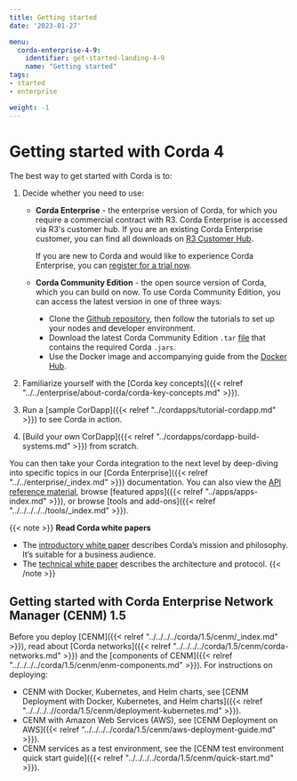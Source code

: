 ```yaml
---
title: Getting started
date: '2023-01-27'

menu:
  corda-enterprise-4-9:
    identifier: get-started-landing-4-9
    name: "Getting started"
tags:
- started
- enterprise

weight: -1
---
```


# Getting started with Corda 4

The best way to get started with Corda is to:
1. Decide whether you need to use:
   * **Corda Enterprise** - the enterprise version of Corda, for which you require a commercial contract with R3. Corda Enterprise is accessed via R3's customer hub. If you are an existing Corda Enterprise customer, you can find all downloads on [R3 Customer Hub](https://customerhub.r3.com/s/).

     If you are new to Corda and would like to experience Corda Enterprise, you can [register for a trial now](https://www.corda.net/get-corda/).
   * **Corda Community Edition** - the open source version of Corda, which you can build on now. To use Corda Community Edition, you can access the latest version in one of three ways:
     * Clone the [Github repository](https://github.com/corda/corda), then follow the tutorials to set up your nodes and developer environment.
     * Download the latest Corda Community Edition `.tar` [file](https://download.corda.net/corda-community-edition/4.9/community-4.9.tar) that contains the required Corda `.jars`. 
     * Use the Docker image and accompanying guide from the [Docker Hub](https://hub.docker.com/repository/docker/corda/community).

2. Familiarize yourself with the [Corda key concepts]({{< relref "../../enterprise/about-corda/corda-key-concepts.md" >}}). 
3. Run a [sample CorDapp]({{< relref "../cordapps/tutorial-cordapp.md" >}}) to see Corda in action. 
4. [Build your own CorDapp]({{< relref "../cordapps/cordapp-build-systems.md" >}}) from scratch.

You can then take your Corda integration to the next level by deep-diving into specific topics in our [Corda Enterprise]({{< relref "../../enterprise/_index.md" >}}) documentation. You can also view the [API reference material](../../../../../api-ref.html), browse [featured apps]({{< relref "../apps/apps-index.md" >}}), or browse [tools and add-ons]({{< relref "../../../../../tools/_index.md" >}}).

{{< note >}}
<b>Read Corda white papers</b>
* The [introductory white paper](https://www.r3.com/white-papers/the-corda-platform-an-introduction-whitepaper/) describes Corda’s mission and philosophy. It’s suitable for a business audience.
* The [technical white paper](https://www.r3.com/white-papers/corda-technical-whitepaper/) describes the architecture and protocol.
{{< /note >}}

## Getting started with Corda Enterprise Network Manager (CENM) 1.5

Before you deploy [CENM]({{< relref "../../../../corda/1.5/cenm/_index.md" >}}), read about [Corda networks]({{< relref "../../../../corda/1.5/cenm/corda-networks.md" >}}) and the [components of CENM]({{< relref "../../../../corda/1.5/cenm/enm-components.md" >}}). For instructions on deploying:
* CENM with Docker, Kubernetes, and Helm charts, see [CENM Deployment with Docker, Kubernetes, and Helm charts]({{< relref "../../../..//corda/1.5/cenm/deployment-kubernetes.md" >}}).
* CENM with Amazon Web Services (AWS), see [CENM Deployment on AWS]({{< relref "../../../../corda/1.5/cenm/aws-deployment-guide.md" >}}).
* CENM services as a test environment, see the [CENM test environment quick start guide]({{< relref "../../../../corda/1.5/cenm/quick-start.md" >}}).


